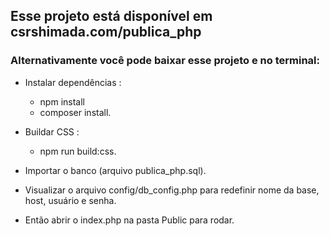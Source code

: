 ## Esse projeto está disponível em csrshimada.com/publica_php

### Alternativamente você pode baixar esse projeto e no terminal:

- Instalar dependências :
    - npm install
    - composer install.

- Buildar CSS :
    - npm run build:css.

- Importar o banco (arquivo publica_php.sql).
- Visualizar o arquivo config/db_config.php para redefinir nome da base, host, usuário e senha.

- Então abrir o index.php na pasta Public para rodar.